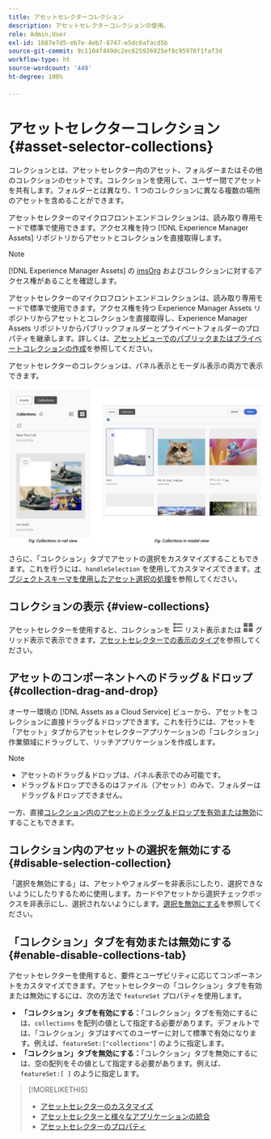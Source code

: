 ```yaml
---
title: アセットセレクターコレクション
description: アセットセレクターコレクションの使用。
role: Admin,User
exl-id: 1687e7d5-eb7e-4eb7-8747-e5dc6afacd5b
source-git-commit: 9c1104f449dc2ec625926925ef8c95976f1faf3d
workflow-type: ht
source-wordcount: '449'
ht-degree: 100%

---
```


# アセットセレクターコレクション {#asset-selector-collections}

コレクションとは、アセットセレクター内のアセット、フォルダーまたはその他のコレクションのセットです。コレクションを使用して、ユーザー間でアセットを共有します。フォルダーとは異なり、1 つのコレクションに異なる複数の場所のアセットを含めることができます。

アセットセレクターのマイクロフロントエンドコレクションは、読み取り専用モードで標準で使用できます。アクセス権を持つ [!DNL Experience Manager Assets] リポジトリからアセットとコレクションを直接取得します。

>[!NOTE]
>
>[!DNL Experience Manager Assets] の [imsOrg](/help/assets/asset-selector-properties.md) およびコレクションに対するアクセス権があることを確認します。

アセットセレクターのマイクロフロントエンドコレクションは、読み取り専用モードで標準で使用できます。アクセス権を持つ Experience Manager Assets リポジトリからアセットとコレクションを直接取得し、Experience Manager Assets リポジトリからパブリックフォルダーとプライベートフォルダーのプロパティを継承します。詳しくは、[アセットビューでのパブリックまたはプライベートコレクションの作成](/help/assets/manage-collections-assets-view.md#create-collection)を参照してください。

アセットセレクターのコレクションは、パネル表示とモーダル表示の両方で表示できます。

![パネル表示のコレクション](assets/collections-rail-modal-view.png)

<!--
Additionally, you can [customize](/help/assets/asset-selector-customization.md) the `featureSet` property to enable or disable collections in Asset Selector. See [enable or disable Collections tab](#enable-disable-collections-tab).-->

さらに、「コレクション」タブでアセットの選択をカスタマイズすることもできます。これを行うには、`handleSelection` を使用してカスタマイズできます。[オブジェクトスキーマを使用したアセット選択の処理](/help/assets/asset-selector-customization.md#handling-selection)を参照してください。

## コレクションの表示 {#view-collections}

アセットセレクターを使用すると、コレクションを ![リスト表示](assets/do-not-localize/list-view.png) リスト表示または ![グリッド表示](assets/do-not-localize/grid-view.png) グリッド表示で表示できます。[アセットセレクターでの表示のタイプ](overview-asset-selector.md#types-of-view)を参照してください。

## アセットのコンポーネントへのドラッグ＆ドロップ {#collection-drag-and-drop}

オーサー環境の [!DNL Assets as a Cloud Service] ビューから、アセットをコレクションに直接ドラッグ＆ドロップできます。これを行うには、アセットを「アセット」タブからアセットセレクターアプリケーションの「コレクション」作業領域にドラッグして、リッチアプリケーションを作成します。

>[!NOTE]
>
>* アセットのドラッグ＆ドロップは、パネル表示でのみ可能です。
>* ドラッグ＆ドロップできるのはファイル（アセット）のみで、フォルダーはドラッグ＆ドロップできません。

一方、直接[コレクション内のアセットのドラッグ＆ドロップを有効または無効](asset-selector-customization.md#enable-disable-drag-and-drop)にすることもできます。

## コレクション内のアセットの選択を無効にする {#disable-selection-collection}

「選択を無効にする」は、アセットやフォルダーを非表示にしたり、選択できないようにしたりするために使用します。カードやアセットから選択チェックボックスを非表示にし、選択されないようにします。[選択を無効にする](/help/assets/asset-selector-customization.md#disable-selection)を参照してください。

## 「コレクション」タブを有効または無効にする {#enable-disable-collections-tab}

アセットセレクターを使用すると、要件とユーザビリティに応じてコンポーネントをカスタマイズできます。アセットセレクターの「コレクション」タブを有効または無効にするには、次の方法で `featureSet` プロパティを使用します。

* **「コレクション」タブを有効にする：**「コレクション」タブを有効にするには、`collections` を配列の値として指定する必要があります。デフォルトでは、「コレクション」タブはすべてのユーザーに対して標準で有効になります。例えば、`featureSet:["collections"]` のように指定します。
* **「コレクション」タブを無効にする：**「コレクション」タブを無効にするには、空の配列をその値として指定する必要があります。例えば、`featureSet:[ ]` のように指定します。

>[!MORELIKETHIS]
>
>* [アセットセレクターのカスタマイズ](/help/assets/asset-selector-customization.md)
>* [アセットセレクターと様々なアプリケーションの統合](/help/assets/integrate-asset-selector.md)
>* [アセットセレクターのプロパティ](/help/assets/asset-selector-properties.md)
